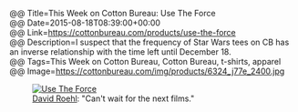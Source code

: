 @@ Title=This Week on Cotton Bureau: Use The Force  
@@ Date=2015-08-18T08:39:00+00:00  
@@ Link=https://cottonbureau.com/products/use-the-force  
@@ Description=I suspect that the frequency of Star Wars tees on CB has an inverse relationship with the time left until December 18.  
@@ Tags=This Week on Cotton Bureau, Cotton Bureau, t-shirts, apparel  
@@ Image=https://cottonbureau.com/img/products/6324_j77e_2400.jpg  

<figure>
	<a class="nohover" href="https://cottonbureau.com/products/use-the-force">
		<img src="http://d.pr/i/jwWN+" alt="Use The Force" />
	</a>
	<figcaption><a href="http://davidroehldesign.com/">David Roehl</a>: "Can't wait for the next films."</figcaption>
</figure>